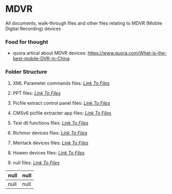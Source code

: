 # MDVR

All documents, walk-through files and other files relating to MDVR (Mobile Digital Recording) devices

### Food for thought

- quora artical about MDVR devices: https://www.quora.com/What-is-the-best-mobile-DVR-in-China

### Folder Structure

1. XML Parameter commands files: *[Link To Files](https://github.com/Cale-Torino/MDVR/tree/main/1.%20XML%20Parameter%20commands)*
2. PPT files: *[Link To Files](https://github.com/Cale-Torino/MDVR/tree/main/2.%20PPT)*
3. Picfile extract control panel files: *[Link To Files](https://github.com/Cale-Torino/MDVR/tree/main/3.%20Picfile%20extract%20control%20panel)*
4. CMSv6 picfile extracter app files: *[Link To Files](https://github.com/Cale-Torino/MDVR/tree/main/4.%20CMSv6%20picfile%20extracter%20app)*
5. Test dll functions files: *[Link To Files](https://github.com/Cale-Torino/MDVR/tree/main/5.%20Test%20dll%20functions)*
6. Richmor devices files: *[Link To Files](https://github.com/Cale-Torino/MDVR/tree/main/6.%20Richmor%20devices)*
7. Meirtack devices files: *[Link To Files](https://github.com/Cale-Torino/MDVR/tree/main/7.%20Meirtack%20devices)*
8. Howen devices files: *[Link To Files](https://github.com/Cale-Torino/MDVR/tree/main/8.%20Howen%20devices)*

0. null files: *[Link To Files](null)*

|null|null|
| :------------| :------------ |
|null|null|



